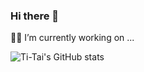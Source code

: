 ### Hi there 👋

👨‍💻 I’m currently working on ...

![Ti-Tai's GitHub stats](https://github-readme-stats.vercel.app/api?username=AllenTiTaiWang&show_icons=true&theme=dark&count_private=true)


<!--
**AllenTiTaiWang/AllenTiTaiWang** is a ✨ _special_ ✨ repository because its `README.md` (this file) appears on your GitHub profile.

Here are some ideas to get you started:

- 🔭 I’m currently working on ...
- 🌱 I’m currently learning ...
- 👯 I’m looking to collaborate on ...
- 🤔 I’m looking for help with ...
- 💬 Ask me about ...
- 📫 How to reach me: ...
- 😄 Pronouns: ...
- ⚡ Fun fact: ...
-->
